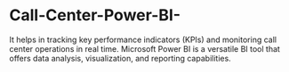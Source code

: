 # Call-Center-Power-BI-
It helps in tracking key performance indicators (KPIs) and monitoring call center operations in real time. Microsoft Power BI is a versatile BI tool that offers data analysis, visualization, and reporting capabilities.
